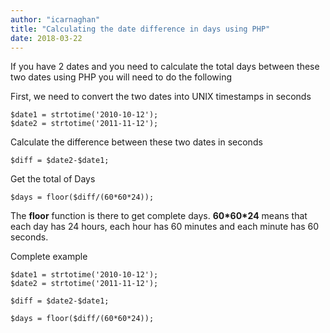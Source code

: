 ```yaml
---
author: "icarnaghan"
title: "Calculating the date difference in days using PHP"
date: 2018-03-22
---
```


If you have 2 dates and you need to calculate the total days between these two dates using PHP you will need to do the following

First, we need to convert the two dates into UNIX timestamps in seconds

```
$date1 = strtotime('2010-10-12');
$date2 = strtotime('2011-11-12');
```

Calculate the difference between these two dates in seconds

```
$diff = $date2-$date1;
```

Get the total of Days

```
$days = floor($diff/(60*60*24));
```

The **floor** function is there to get complete days. **60\*60\*24** means that each day has 24 hours, each hour has 60 minutes and each minute has 60 seconds.

Complete example

```
$date1 = strtotime('2010-10-12');
$date2 = strtotime('2011-11-12');
 
$diff = $date2-$date1; 
 
$days = floor($diff/(60*60*24));
```
